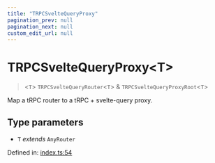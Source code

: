 ```yaml
---
title: "TRPCSvelteQueryProxy"
pagination_prev: null
pagination_next: null
custom_edit_url: null
---
```


# TRPCSvelteQueryProxy<T\>

> <`T`\> `TRPCSvelteQueryRouter`<`T`\> & `TRPCSvelteQueryProxyRoot`<`T`\>

Map a tRPC router to a tRPC + svelte-query proxy.

## Type parameters

- `T` *extends* `AnyRouter`

Defined in:  [index.ts:54](https://github.com/bevm0/trpc-svelte-toolbox/blob/db23698/packages/trpc-svelte-query/src/index.ts#L54)
